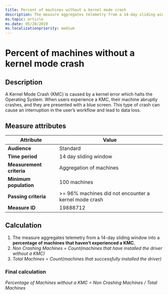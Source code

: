 ```yaml
---
title: Percent of machines without a kernel mode crash
description: The measure aggregates telemetry from a 14-day sliding window into a percentage of machines that haven’t experienced a kernel mode crash 
ms.topic: article
ms.date: 05/20/2019
ms.localizationpriority: medium
---
```


# Percent of machines without a kernel mode crash

## Description

A Kernel Mode Crash (KMC) is caused by a kernel error which halts the Operating System. When users experience a KMC, their machine abruptly crashes, and they are presented with a blue screen. This type of crash can cause an interruption in the user’s workflow and lead to data loss.

## Measure attributes

|Attribute|Value|
|----|----|
|**Audience**|Standard|
|**Time period**|14 day sliding window|
|**Measurement criteria**|Aggregation of machines|
|**Minimum population**|100 machines|
|**Passing criteria**|>= 96% machines did not encounter a kernel mode crash|
|**Measure ID**|19888712|

## Calculation

1. The measure aggregates telemetry from a 14-day sliding window into a **percentage of machines that haven’t experienced a KMC.**
2. *Non Crashing Machines = Count(machines that have installed the driver without a KMC)*
3. *Total Machines = Count(machines that successfully installed the driver)*

### Final calculation

*Percentage of Machines without a KMC = Non Crashing Machines / Total Machines*
